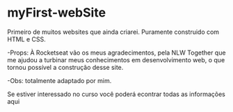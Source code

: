 # myFirst-webSite
Primeiro de muitos websites que ainda criarei. Puramente construido com HTML e CSS.

-Props: À Rocketseat vão os meus agradecimentos, pela NLW Together que me ajudou a turbinar meus conhecimentos em desenvolvimento web, o que tornou possível a construção desse site.

-Obs: totalmente adaptado por mim.

Se estiver interessado no curso você poderá econtrar todas as informações aqui
